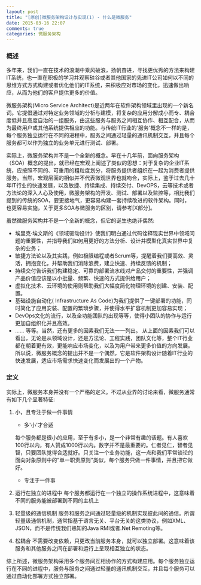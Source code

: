 ```yaml
---
layout: post
title: "[原创]微服务架构设计与实现(1) - 什么是微服务"
date: 2015-03-16 22:07
comments: true
categories: 微服务架构
---
```


### 概述

多年来，我们一直在技术的浪潮中乘风破浪，扬帆奋进，寻找更优秀的方法来构建IT系统，也一直在积极的学习并观察硅谷或者其他国家的先进IT公司如何以不同的思维方式方式构建或者优化他们的IT系统，来积极应对市场的变化，迅速做出响应，从而为他们的客户提供更多的价值。

微服务架构(Micro Service Architect)是近两年在软件架构领域里出现的一个新名词。它提倡通过对特定业务领域的分析与建模，将复杂的应用分解成小而专、耦合度低并且高度自治的一组服务，由这些服务与服务之间相互协作、相互配合，从而为最终用户或其他系统提供相应的功能。与传统IT行业的'服务'概念不一样的是，每个服务独立运行在不同的进程中，服务之间通过轻量的通讯机制交互，并且每个服务都可以作为独立的业务单元进行测试、部署。

实际上，微服务架构并不是一个全新的概念。早在十几年前，面向服务架构（SOA）概念的提出，就已经在宏观上阐述了类似的思想：对于复杂的企业IT系统，应按照不同的、可重用的粗粒度划分，将服务提供者组织在一起为消费者提供服务。当然，宏观层面的相似并不代表微观世界也就吻合，实际上，鉴于过去几十年IT行业的快速发展，以及敏捷、持续集成、持续交付、DevOPS，云等技术或者方法论的深入人心及使用，微服务架构的开发、测试、部署以及监控等，相比我们提到的传统的SOA，要更接地气，更容易构建一套持续改进的软件架构。同时，也更容易实施，关于更多SOA与微服务的区别，请参考[X部分]。


虽然微服务架构并不是一个全新的概念，但它的诞生也绝非偶然: 
 - 埃里克·埃文斯的《领域驱动设计》使我们明白通过代码诠释现实世界中领域问题的重要性，并指导我们如何用更好的方法分析、设计并模型化真实世界中复杂的业务；
 - 敏捷方法论以及其实践，例如极限编程或者Scrum等，提醒着我们要高效、灵活，拥抱变化，并帮助我们消除浪费，建立快速、持续反馈的机制；
 - 持续交付告诉我们构建稳定、可靠的部署流水线对产品交付的重要性，并强调产品价值应该是以小批量、频繁、快速的方式提供给用户；
 - 虚拟化技术、云环境的使用则帮助我们大幅度简化物理环境的创建、安装、配置。
 - 基础设施自动化( Infrastructure As Code)为我们提供了一键部署的功能，同时简化了应用安装、配置的繁琐步骤，并使得水平扩容机制更加容易实现；
 - DevOps文化的流行，以及全功能团队的出现等等，使得小团队的协作与运行更加自组织化并且高效。 
 - ......
等等。当然，还有更多的因素我们无法一一列出。
从上面的因素我们可以看出，无论是从领域设计，还是方法论、工程实践，团队文化等，整个IT行业都在朝着更有效，更能响应市场变化，以及为用户带来更多价值的方向发展。
所以说，微服务概念的提出并不是一个偶然，它是软件架构设计随着IT行业的快速发展，适应市场需求快速变化而发展出的一个产物。

### 定义

实际上，微服务本身并没有一个严格的定义。不过从业界的讨论来看，微服务通常有如下几个显著特征:
1. 小，且专注于做一件事情
	* 多'小'才合适

	每个服务都是很小的应用，至于有多小，是一个非常有趣的话题。有人喜欢100行以内，有人赞成1000行以内。数字并不是最重要的。仁者见仁，智者见智，只要团队觉得合适就好。只关注一个业务功能，这一点和我们平常谈论的面向对象原则中的”单一职责原则”类似，每个服务只做一件事情，并且把它做好。

	* 专注于一件事

2. 运行在独立的进程中
	每个服务都运行在一个独立的操作系统进程中，这意味着不同的服务能被部署到不同的主机上

3. 轻量级的通信机制
	服务和服务之间通过轻量级的机制实现彼此间的通信。所谓轻量级通信机制，通常指基于语言无关、平台无关的这类协议，例如XML、JSON，而不是传统我们熟知的Java RMI或者.Net Remoting等。

4. 松耦合
	不需要改变依赖，只更改当前服务本身，就可以独立部署。这意味着该服务和其他服务之间在部署和运行上呈现相互独立的状态。

综上所述，微服务架构采用多个服务间互相协作的方式构建应用。每个服务独立运行在不同的进程中，服务与服务之间通过轻量的通讯机制交互，并且每个服务可以通过自动化部署方式独立部署。